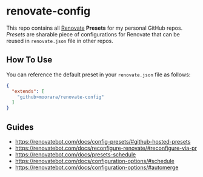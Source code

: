 # renovate-config

This repo contains all [Renovate](https://renovatebot.com) **Presets** for my personal GitHub repos.
_Presets_ are sharable piece of configurations for Renovate that can be reused in `renovate.json` file in other repos.

## How To Use

You can reference the default preset in your `renovate.json` file as follows:

```json
{
  "extends": [
    "github>moorara/renovate-config"
  ]
}
```

## Guides

  - https://renovatebot.com/docs/config-presets/#github-hosted-presets
  - https://renovatebot.com/docs/reconfigure-renovate/#reconfigure-via-pr
  - https://renovatebot.com/docs/presets-schedule
  - https://renovatebot.com/docs/configuration-options/#schedule
  - https://renovatebot.com/docs/configuration-options/#automerge
